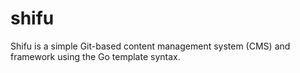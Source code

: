 # shifu
Shifu is a simple Git-based content management system (CMS) and framework using the Go template syntax. 
